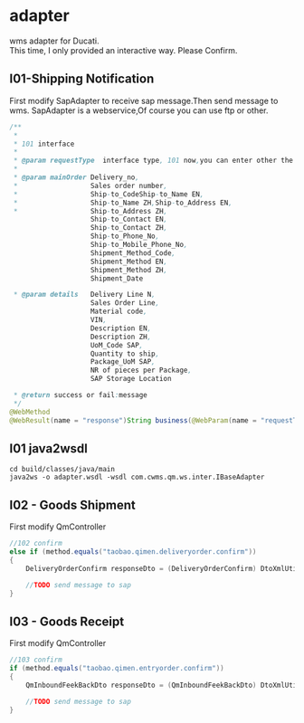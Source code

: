 # adapter
wms adapter for Ducati.<br>
This time, I only provided an interactive way.
Please Confirm.

## I01-Shipping Notification
First modify SapAdapter to receive sap message.Then send message to wms.
SapAdapter is a webservice,Of course you can use ftp or other.

``` java
/**
 *
 * 101 interface
 *
 * @param requestType  interface type, 101 now,you can enter other the future.
 *
 * @param mainOrder Delivery_no,
 *                  Sales order number,
 *                  Ship-to_CodeShip-to_Name EN,
 *                  Ship-to_Name ZH,Ship-to_Address EN,
 *                  Ship-to_Address ZH,
                    Ship-to_Contact EN,
                    Ship-to_Contact ZH,
                    Ship-to_Phone_No,
                    Ship-to_Mobile_Phone_No,
                    Shipment_Method_Code,
                    Shipment_Method EN,
                    Shipment_Method ZH,
                    Shipment_Date

 * @param details   Delivery Line N,
                    Sales Order Line,
                    Material code,
                    VIN,
                    Description EN,
                    Description ZH,
                    UoM_Code SAP,
                    Quantity to ship,
                    Package_UoM SAP,
                    NR of pieces per Package,
                    SAP Storage Location

 * @return success or fail:message
 */
@WebMethod
@WebResult(name = "response")String business(@WebParam(name = "requestType")String requestType,@WebParam(name = "mainOrder")String mainOrder,@WebParam(name = "details")String[] details);
```

## I01 java2wsdl
``` shell
cd build/classes/java/main
java2ws -o adapter.wsdl -wsdl com.cwms.qm.ws.inter.IBaseAdapter
```


## I02 - Goods Shipment
First modify QmController
``` java
//102 confirm
else if (method.equals("taobao.qimen.deliveryorder.confirm"))
{
    DeliveryOrderConfirm responseDto = (DeliveryOrderConfirm) DtoXmlUtils.xmlToDto(requestData, DeliveryOrderConfirm.class);

    //TODO send message to sap
}
```


## I03 - Goods Receipt
First modify QmController
``` java
//103 confirm
if (method.equals("taobao.qimen.entryorder.confirm"))
{
    QmInboundFeekBackDto responseDto = (QmInboundFeekBackDto) DtoXmlUtils.xmlToDto(requestData, QmInboundFeekBackDto.class);

    //TODO send message to sap
}
```


